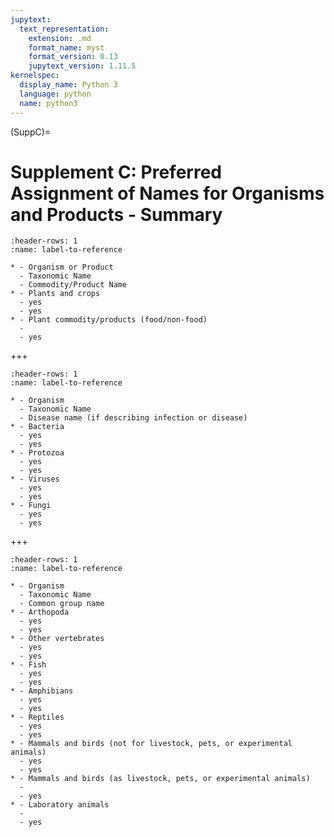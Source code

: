 ```yaml
---
jupytext:
  text_representation:
    extension: .md
    format_name: myst
    format_version: 0.13
    jupytext_version: 1.11.5
kernelspec:
  display_name: Python 3
  language: python
  name: python3
---
```

(SuppC)=
# Supplement C: Preferred Assignment of Names for Organisms and Products - Summary

```{list-table} 
:header-rows: 1
:name: label-to-reference

* - Organism or Product
  - Taxonomic Name
  - Commodity/Product Name
* - Plants and crops
  - yes
  - yes
* - Plant commodity/products (food/non-food)
  - 
  - yes
```
+++

```{list-table} 
:header-rows: 1
:name: label-to-reference

* - Organism
  - Taxonomic Name
  - Disease name (if describing infection or disease)
* - Bacteria
  - yes
  - yes
* - Protozoa
  - yes
  - yes
* - Viruses
  - yes
  - yes
* - Fungi
  - yes
  - yes
```
+++

```{list-table} 
:header-rows: 1
:name: label-to-reference

* - Organism
  - Taxonomic Name
  - Common group name
* - Arthopoda
  - yes
  - yes
* - Other vertebrates
  - yes
  - yes
* - Fish
  - yes
  - yes
* - Amphibians
  - yes
  - yes
* - Reptiles
  - yes
  - yes
* - Mammals and birds (not for livestock, pets, or experimental animals)
  - yes
  - yes
* - Mammals and birds (as livestock, pets, or experimental animals)
  - 
  - yes
* - Laboratory animals
  - 
  - yes 
```
